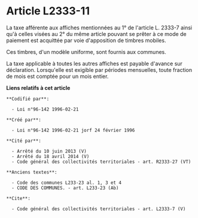# Article L2333-11

La taxe afférente aux affiches mentionnées au 1° de l'article L. 2333-7 ainsi qu'à celles visées au 2° du même article
pouvant se prêter à ce mode de paiement est acquittée par voie d'apposition de timbres mobiles.

Ces timbres, d'un modèle uniforme, sont fournis aux communes.

La taxe applicable à toutes les autres affiches est payable d'avance sur déclaration. Lorsqu'elle est exigible par périodes
mensuelles, toute fraction de mois est comptée pour un mois entier.

**Liens relatifs à cet article**

	**Codifié par**:

	  - Loi n°96-142 1996-02-21

	**Créé par**:

	  - Loi n°96-142 1996-02-21 jorf 24 février 1996

	**Cité par**:

	  - Arrêté du 10 juin 2013 (V)
	  - Arrêté du 18 avril 2014 (V)
	  - Code général des collectivités territoriales - art. R2333-27 (VT)

	**Anciens textes**:

	  - Code des communes L233-23 al. 1, 3 et 4
	  - CODE DES COMMUNES. - art. L233-23 (Ab)

	**Cite**:

	  - Code général des collectivités territoriales - art. L2333-7 (V)
